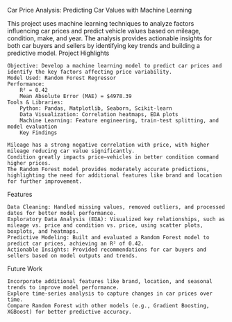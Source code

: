 Car Price Analysis: Predicting Car Values with Machine Learning

This project uses machine learning techniques to analyze factors influencing car prices and predict vehicle values based on mileage, condition, make, and year. The analysis provides actionable insights for both car buyers and sellers by identifying key trends and building a predictive model.
Project Highlights

    Objective: Develop a machine learning model to predict car prices and identify the key factors affecting price variability.
    Model Used: Random Forest Regressor
    Performance:
        R² = 0.42
        Mean Absolute Error (MAE) = $4978.39
    Tools & Libraries:
        Python: Pandas, Matplotlib, Seaborn, Scikit-learn
        Data Visualization: Correlation heatmaps, EDA plots
        Machine Learning: Feature engineering, train-test splitting, and model evaluation
        Key Findings

    Mileage has a strong negative correlation with price, with higher mileage reducing car value significantly.
    Condition greatly impacts price—vehicles in better condition command higher prices.
    The Random Forest model provides moderately accurate predictions, highlighting the need for additional features like brand and location for further improvement.

Features

    Data Cleaning: Handled missing values, removed outliers, and processed dates for better model performance.
    Exploratory Data Analysis (EDA): Visualized key relationships, such as mileage vs. price and condition vs. price, using scatter plots, boxplots, and heatmaps.
    Predictive Modeling: Built and evaluated a Random Forest model to predict car prices, achieving an R² of 0.42.
    Actionable Insights: Provided recommendations for car buyers and sellers based on model outputs and trends.

Future Work

    Incorporate additional features like brand, location, and seasonal trends to improve model performance.
    Explore time-series analysis to capture changes in car prices over time.
    Compare Random Forest with other models (e.g., Gradient Boosting, XGBoost) for better predictive accuracy.
